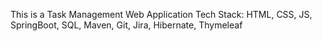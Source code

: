 This is a Task Management Web Application
Tech Stack: HTML, CSS, JS, SpringBoot, SQL, Maven, Git, Jira, Hibernate, Thymeleaf  
